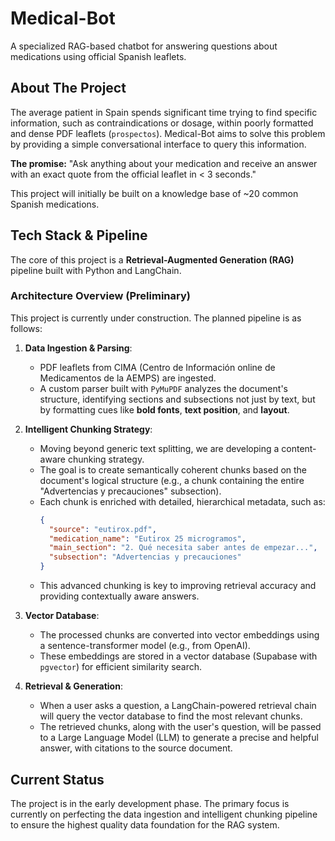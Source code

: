 # Medical-Bot

A specialized RAG-based chatbot for answering questions about medications using official Spanish leaflets.

## About The Project

The average patient in Spain spends significant time trying to find specific information, such as contraindications or dosage, within poorly formatted and dense PDF leaflets (`prospectos`). Medical-Bot aims to solve this problem by providing a simple conversational interface to query this information.

**The promise:** "Ask anything about your medication and receive an answer with an exact quote from the official leaflet in < 3 seconds."

This project will initially be built on a knowledge base of ~20 common Spanish medications.

## Tech Stack & Pipeline

The core of this project is a **Retrieval-Augmented Generation (RAG)** pipeline built with Python and LangChain.

### Architecture Overview (Preliminary)

This project is currently under construction. The planned pipeline is as follows:

1.  **Data Ingestion & Parsing**:
    *   PDF leaflets from CIMA (Centro de Información online de Medicamentos de la AEMPS) are ingested.
    *   A custom parser built with `PyMuPDF` analyzes the document's structure, identifying sections and subsections not just by text, but by formatting cues like **bold fonts**, **text position**, and **layout**.

2.  **Intelligent Chunking Strategy**:
    *   Moving beyond generic text splitting, we are developing a content-aware chunking strategy.
    *   The goal is to create semantically coherent chunks based on the document's logical structure (e.g., a chunk containing the entire "Advertencias y precauciones" subsection).
    *   Each chunk is enriched with detailed, hierarchical metadata, such as:
        ```json
        {
          "source": "eutirox.pdf",
          "medication_name": "Eutirox 25 microgramos",
          "main_section": "2. Qué necesita saber antes de empezar...",
          "subsection": "Advertencias y precauciones" 
        }
        ```
    *   This advanced chunking is key to improving retrieval accuracy and providing contextually aware answers.

3.  **Vector Database**:
    *   The processed chunks are converted into vector embeddings using a sentence-transformer model (e.g., from OpenAI).
    *   These embeddings are stored in a vector database (Supabase with `pgvector`) for efficient similarity search.

4.  **Retrieval & Generation**:
    *   When a user asks a question, a LangChain-powered retrieval chain will query the vector database to find the most relevant chunks.
    *   The retrieved chunks, along with the user's question, will be passed to a Large Language Model (LLM) to generate a precise and helpful answer, with citations to the source document.

## Current Status

The project is in the early development phase. The primary focus is currently on perfecting the data ingestion and intelligent chunking pipeline to ensure the highest quality data foundation for the RAG system.